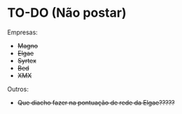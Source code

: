# TO-DO (Não postar)

Empresas:

* ~~Magno~~
* ~~Elgae~~
* ~~Syrtex~~
* ~~Bed~~
* ~~XMX~~

Outros:

* ~~Que diacho fazer na pontuação de rede da Elgae?????~~
